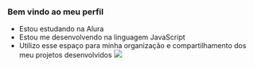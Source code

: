 ### Bem vindo ao meu perfil

- Estou estudando na Alura
- Estou me desenvolvendo na linguagem JavaScript
- Utilizo esse espaço para minha organização e compartilhamento dos meu projetos desenvolvidos
![](https://media1.tenor.com/m/QYcfJTtQfo8AAAAC/deku.gif)
